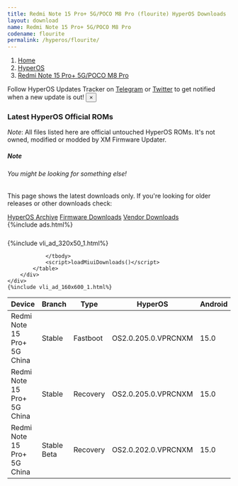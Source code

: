 ```yaml
---
title: Redmi Note 15 Pro+ 5G/POCO M8 Pro (flourite) HyperOS Downloads
layout: download
name: Redmi Note 15 Pro+ 5G/POCO M8 Pro
codename: flourite
permalink: /hyperos/flourite/
---
```

<nav aria-label="breadcrumb">
    <ol class="breadcrumb">
        <li class="breadcrumb-item"><a href="/">Home</a></li>
        <li class="breadcrumb-item"><a href="/hyperos/">HyperOS</a></li>
        <li class="breadcrumb-item active" aria-current="page"><a href="/hyperos/flourite/">Redmi Note 15 Pro+ 5G/POCO M8 Pro</a></li>
    </ol>
</nav>
<div class="alert alert-primary alert-dismissible fade show" role="alert">
    Follow HyperOS Updates Tracker on <a href="https://t.me/MIUIUpdatesTracker" class="alert-link">Telegram</a>
     or <a href="https://twitter.com/MiFwUpdater" class="alert-link">Twitter</a> to get notified when a new update is out!
    <button type="button" class="close" data-dismiss="alert" aria-label="Close">
        <span aria-hidden="true">&times;</span>
    </button>
</div>

### Latest HyperOS Official ROMs
*Note*: All files listed here are official untouched HyperOS ROMs. It's not owned, modified or modded by XM Firmware Updater.
<div class="card">
  <div class="card-body">
    <h5 class="card-title">Note</h5>
    <h6 class="card-subtitle mb-2 text-muted">You might be looking for something else!</h6>
    <p class="card-text">This page shows the latest downloads only.
     If you're looking for older releases or other downloads check:</p>
    <a href="/archive/hyperos/flourite/" class="card-link">HyperOS Archive</a>
    <a href="/firmware/flourite/" class="card-link">Firmware Downloads</a>
    <a href="/vendor/flourite/" class="card-link">Vendor Downloads</a>
  </div>
</div>
{%include ads.html%}
<div class="row justify-content-center">
    <div class="col-10">
        <div class="table-responsive-md" style="margin-top: 25px;">
            {%include vli_ad_320x50_1.html%}
            <table id="miui" class="display dt-responsive nowrap compact table table-striped table-hover table-sm">
                <thead class="thead-dark">
                    <tr>
                        <th data-ref="device">Device</th>
                        <th data-ref="branch">Branch</th>
                        <th data-ref="type">Type</th>
                        <th data-ref="miui">HyperOS</th>
                        <th data-ref="android">Android</th>
                        <th data-ref="size">Size</th>
                        <th data-ref="size">Date</th>
                        <th data-ref="link">Link</th>
                    </tr>
                </thead>
                <tbody>
                <tr><td>Redmi Note 15 Pro+ 5G China</td><td>Stable</td><td>Fastboot</td><td>OS2.0.205.0.VPRCNXM</td><td>15.0</td><td>8.8 GB</td><td>2025-09-01</td><td><a href="/hyperos/flourite/stable/OS2.0.205.0.VPRCNXM/">Download</a></td></tr>
<tr><td>Redmi Note 15 Pro+ 5G China</td><td>Stable</td><td>Recovery</td><td>OS2.0.205.0.VPRCNXM</td><td>15.0</td><td>6.8 GB</td><td>2025-09-04</td><td><a href="/hyperos/flourite/stable/OS2.0.205.0.VPRCNXM/">Download</a></td></tr>
<tr><td>Redmi Note 15 Pro+ 5G China</td><td>Stable Beta</td><td>Recovery</td><td>OS2.0.202.0.VPRCNXM</td><td>15.0</td><td>6.8 GB</td><td>None</td><td><a href="/hyperos/flourite/stable beta/OS2.0.202.0.VPRCNXM/">Download</a></td></tr>

                </tbody>
                <script>loadMiuiDownloads()</script>
            </table>
        </div>
    </div>
    {%include vli_ad_160x600_1.html%}
</div>
